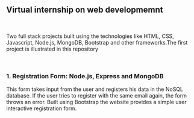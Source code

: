 <h2>Virtual internship on web developmemnt</h2>
<br>
<p>Two full stack projects built using the technologies like HTML, CSS, Javascript, Node.js, MongoDB, Bootstrap and other frameworks.The first project is illustrated in this repository</p>
<br>
<h3> 1. Registration Form: Node.js, Express and MongoDB</h3>
<p>This form takes input from the user and registers his data in the NoSQL database. If the user tries to register with the same email again, the form throws an error. 
Built using Bootstrap the website provides a simple user interactive registration form.</p>

